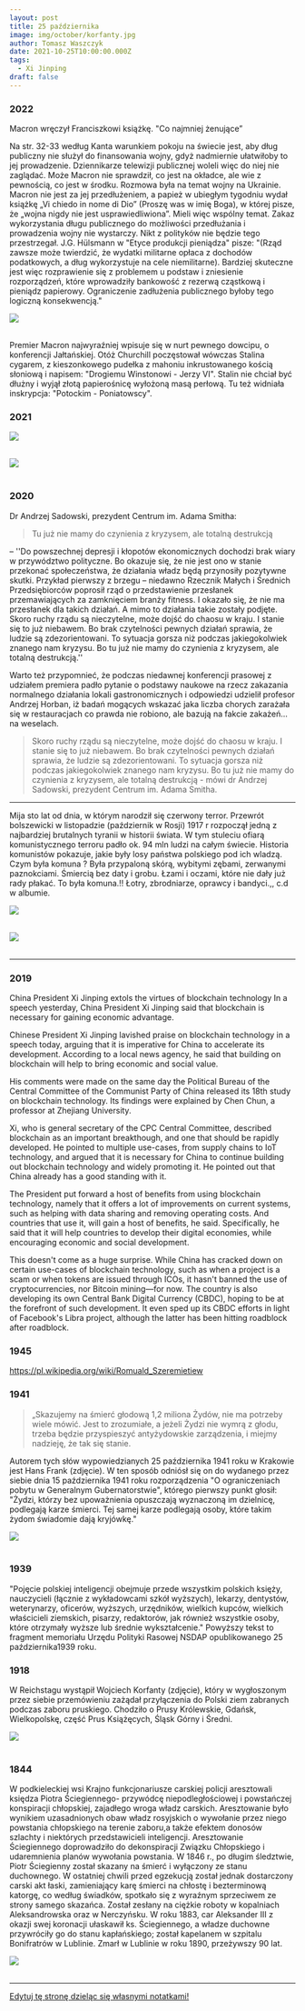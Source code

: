 ```yaml
---
layout: post
title: 25 października
image: img/october/korfanty.jpg
author: Tomasz Waszczyk
date: 2021-10-25T10:00:00.000Z
tags:
  - Xi Jinping
draft: false
---
```


### 2022

Macron wręczył Franciszkowi książkę. "Co najmniej żenujące”

Na str. 32-33 według Kanta warunkiem pokoju na świecie jest, aby dług publiczny nie służył do finansowania wojny, gdyż nadmiernie ułatwiłoby to jej prowadzenie. Dziennikarze telewizji publicznej woleli więc do niej nie zaglądać.
Może Macron nie sprawdził, co jest na okładce, ale wie z pewnością, co jest w środku. Rozmowa była na temat wojny na Ukrainie. Macron nie jest za jej przedłużeniem, a papież w ubiegłym tygodniu wydał książkę „Vi chiedo in nome di Dio” (Proszę was w imię Boga), w której pisze, że „wojna nigdy nie jest usprawiedliwiona”. Mieli więc wspólny temat.
Zakaz wykorzystania długu publicznego do możliwości przedłużania i prowadzenia wojny nie wystarczy. Nikt z polityków nie będzie tego przestrzegał. J.G. Hülsmann w "Etyce produkcji pieniądza" pisze: "(Rząd zawsze może twierdzić, że wydatki militarne opłaca z dochodów podatkowych, a dług wykorzystuje na cele niemilitarne). Bardziej skuteczne jest więc rozprawienie się z problemem u podstaw i zniesienie rozporządzeń, które wprowadziły bankowość z rezerwą cząstkową i pieniądz papierowy. Ograniczenie zadłużenia publicznego byłoby tego logiczną konsekwencją."

<img src="./img/october/conajmniejzenujace.jpg"><br><br>

Premier Macron najwyraźniej wpisuje się w nurt pewnego dowcipu, o konferencji Jałtańskiej.
Otóż Churchill poczęstował wówczas Stalina cygarem, z kieszonkowego pudełka z mahoniu inkrustowanego kością słoniową i napisem: "Drogiemu Winstonowi - Jerzy VI".
Stalin nie chciał być dłużny i wyjął złotą papierośnicę wyłożoną masą perłową. Tu też widniała inskrypcja: "Potockim - Poniatowscy".

### 2021

<img src="./img/october/barrons.jpeg"><br><br>

<img src="./img/october/sasininflacja.jpeg"><br><br>

### 2020

Dr Andrzej Sadowski, prezydent Centrum im. Adama Smitha:

> Tu już nie mamy do czynienia z kryzysem, ale totalną destrukcją

– ''Do powszechnej depresji i kłopotów ekonomicznych dochodzi brak wiary w przywództwo polityczne. Bo okazuje się, że nie jest ono w stanie przekonać społeczeństwa, że działania władz będą przynosiły pozytywne skutki. Przykład pierwszy z brzegu – niedawno Rzecznik Małych i Średnich Przedsiębiorców poprosił rząd o przedstawienie przesłanek przemawiających za zamknięciem branży fitness. I okazało się, że nie ma przesłanek dla takich działań. A mimo to działania takie zostały podjęte. Skoro ruchy rządu są nieczytelne, może dojść do chaosu w kraju. I stanie się to już niebawem. Bo brak czytelności pewnych działań sprawia, że ludzie są zdezorientowani. To sytuacja gorsza niż podczas jakiegokolwiek znanego nam kryzysu. Bo tu już nie mamy do czynienia z kryzysem, ale totalną destrukcją.''

Warto też przypomnieć, że podczas niedawnej konferencji prasowej z udziałem premiera padło pytanie o podstawy naukowe na rzecz zakazania normalnego działania lokali gastronomicznych i odpowiedzi udzielił profesor Andrzej Horban, iż badań mogących wskazać jaka liczba chorych zarażała się w restauracjach co prawda nie robiono, ale bazują na fakcie zakażeń... na weselach.

> Skoro ruchy rządu są nieczytelne, może dojść do chaosu w kraju. I stanie się to już niebawem. Bo brak czytelności pewnych działań sprawia, że ludzie są zdezorientowani. To sytuacja gorsza niż podczas jakiegokolwiek znanego nam kryzysu. Bo tu już nie mamy do czynienia z kryzysem, ale totalną destrukcją - mówi dr Andrzej Sadowski, prezydent Centrum im. Adama Smitha.

---

Mija sto lat od dnia, w którym narodził się czerwony terror. Przewrót bolszewicki w listopadzie (październik w Rosji) 1917 r rozpoczął jedną z najbardziej brutalnych tyranii w historii świata. W tym stuleciu ofiarą komunistycznego terroru padło ok. 94 mln ludzi na całym świecie. Historia komunistów pokazuje, jakie były losy państwa polskiego pod ich wladzą. Czym była komuna ? Była przypaloną skórą, wybitymi zębami, zerwanymi paznokciami. Śmiercią bez daty i grobu. Łzami i oczami, które nie dały już rady płakać. To była komuna.!! Łotry, zbrodniarze, oprawcy i bandyci.,, c.d w albumie.

<img src="./img/october/bolszewizm.jpg"><br><br>

<img src="./img/october/pokojhahaha.jpg"><br><br>

---

### 2019

China President Xi Jinping extols the virtues of blockchain technology
In a speech yesterday, China President Xi Jinping said that blockchain is necessary for gaining economic advantage.

Chinese President Xi Jinping lavished praise on blockchain technology in a speech today, arguing that it is imperative for China to accelerate its development. According to a local news agency, he said that building on blockchain will help to bring economic and social value.

His comments were made on the same day the Political Bureau of the Central Committee of the Communist Party of China released its 18th study on blockchain technology. Its findings were explained by Chen Chun, a professor at Zhejiang University.

Xi, who is general secretary of the CPC Central Committee, described blockchain as an important breakthough, and one that should be rapidly developed. He pointed to multiple use-cases, from supply chains to IoT technology, and argued that it is necessary for China to continue building out blockchain technology and widely promoting it. He pointed out that China already has a good standing with it.

The President put forward a host of benefits from using blockchain technology, namely that it offers a lot of improvements on current systems, such as helping with data sharing and removing operating costs. And countries that use it, will gain a host of benefits, he said. Specifically, he said that it will help countries to develop their digital economies, while encouraging economic and social development.

This doesn't come as a huge surprise. While China has cracked down on certain use-cases of blockchain technology, such as when a project is a scam or when tokens are issued through ICOs, it hasn't banned the use of cryptocurrencies, nor Bitcoin mining—for now. The country is also developing its own Central Bank Digital Currency (CBDC), hoping to be at the forefront of such development. It even sped up its CBDC efforts in light of Facebook's Libra project, although the latter has been hitting roadblock after roadblock.

### 1945

https://pl.wikipedia.org/wiki/Romuald_Szeremietiew

### 1941

> „Skazujemy na śmierć głodową 1,2 miliona Żydów, nie ma potrzeby wiele mówić. Jest to zrozumiałe, a jeżeli Żydzi nie wymrą z głodu, trzeba będzie przyspieszyć antyżydowskie zarządzenia, i miejmy nadzieję, że tak się stanie.

Autorem tych słów wypowiedzianych 25 października 1941 roku w Krakowie jest Hans Frank (zdjęcie). W ten sposób odniósł się on do wydanego przez siebie dnia 15 października 1941 roku rozporządzenia "O ograniczeniach pobytu w Generalnym Gubernatorstwie", którego pierwszy punkt głosił:
"Żydzi, którzy bez upoważnienia
opuszczają wyznaczoną im dzielnicę,
podlegają karze śmierci. Tej samej karze
podlegają osoby, które takim żydom
świadomie dają kryjówkę."

<img src="./img/october/hansfrank.jpg"><br><br>

### 1939

"Pojęcie polskiej inteligencji obejmuje
przede wszystkim polskich księży, nauczycieli (łącznie z wykładowcami szkół wyższych), lekarzy, dentystów, weterynarzy, oficerów, wyższych, urzędników, wielkich kupców, wielkich właścicieli ziemskich, pisarzy, redaktorów, jak również wszystkie osoby, które otrzymały wyższe lub średnie wykształcenie."
Powyższy tekst to fragment memoriału Urzędu Polityki Rasowej NSDAP opublikowanego 25 października1939 roku.

### 1918

W Reichstagu wystąpił Wojciech Korfanty (zdjęcie), który w wygłoszonym przez siebie przemówieniu zażądał przyłączenia do Polski ziem zabranych podczas zaboru pruskiego. Chodziło o Prusy Królewskie, Gdańsk, Wielkopolskę, część Prus Książęcych,  Śląsk Górny i Średni.

<img src="./img/october/korfanty.jpg"/><br><br>

### 1844

W podkieleckiej wsi Krajno funkcjonariusze carskiej policji aresztowali księdza Piotra Ściegiennego- przywódcę niepodległościowej i powstańczej konspiracji chłopskiej, zajadłego wroga władz carskich.
Aresztowanie było wynikiem uzasadnionych obaw władz rosyjskich o wywołanie przez niego powstania chłopskiego na terenie zaboru,a także efektem donosów szlachty i niektórych przedstawicieli inteligencji.
Aresztowanie Ściegiennego doprowadziło do dekonspiracji Związku Chłopskiego i udaremnienia planów wywołania powstania.
W 1846 r., po długim śledztwie, Piotr Ściegienny został skazany na śmierć i
wyłączony ze stanu duchownego. W ostatniej chwili przed egzekucją został jednak dostarczony carski akt łaski, zamieniający karę śmierci na chłostę i bezterminową katorgę, co według świadków, spotkało się z wyraźnym sprzeciwem ze strony samego skazańca. Został zesłany na  ciężkie roboty w kopalniach Aleksandrowska oraz w Nerczyńsku. W  roku 1883, car Aleksander III z okazji swej koronacji ułaskawił ks. Ściegiennego, a władze duchowne przywróciły go do stanu kapłańskiego; został kapelanem w szpitalu Bonifratrów w Lublinie.
Zmarł w Lublinie w roku 1890, przeżywszy 90 lat.

<img src="./img/october/sciegienny.jpg"/><br><br>

---

<a href="https://github.com/TomaszWaszczyk/historia.waszczyk.com/edit/master/src/content/october-25.md" target="_blank">Edytuj tę stronę dzieląc się własnymi notatkami!</a>
